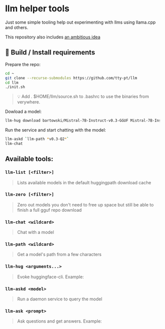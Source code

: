 # llm helper tools
Just some simple tooling help out experimenting with llms using llama.cpp and others.

This repository also includes [an ambitious idea](./memory-mipmaps.md)

## 🚀 Build / Install requirements
Prepare the repo:
```sh
cd ~
git clone --recurse-submodules https://github.com/tty-pt/llm
cd llm
./init.sh
```

> 💡 Add . $HOME/llm/source.sh to .bashrc
> to use the binaries from verywhere.

Dowload a model:
```sh
llm-hug download bartowski/Mistral-7B-Instruct-v0.3-GGUF Mistral-7B-Instruct-v0.3-Q2_K.gguf
```

Run the service and start chatting with the model:
```sh
llm-askd `llm-path *v0.3-Q2*`
llm-chat
```

## Available tools:
### `llm-list [<filter>]`
> Lists available models in the default huggingpath download cache
### `llm-zero [<filter>]`
> Zero out models you don't need to free up space but still be able to finish a full gguf repo download
### `llm-chat <wildcard>`
> Chat with a model
### `llm-path <wildcard>`
> Get a model's path from a few characters
### `llm-hug <arguments...>`
> Evoke huggingface-cli. Example:
### `llm-askd <model>`
> Run a daemon service to query the model

### `llm-ask <prompt>`
> Ask questions and get answers. Example:
